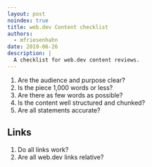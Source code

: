 ```yaml
---
layout: post
noindex: true
title: web.dev Content checklist
authors:
  - mfriesenhahn
date: 2019-06-26
description: |
  A checklist for web.dev content reviews.
---
```


1. Are the audience and purpose clear?
1. Is the piece 1,000 words or less?
1. Are there as few words as possible?
1. Is the content well structured and chunked?
1. Are all statements accurate?

## Links
1. Do all links work?
1. Are all web.dev links relative?
